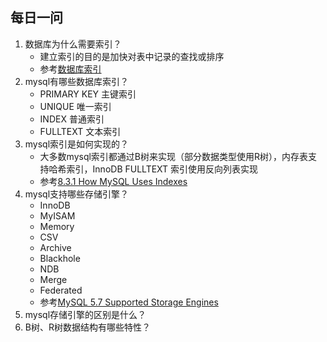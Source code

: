 ## 每日一问

1. 数据库为什么需要索引？
    - 建立索引的目的是加快对表中记录的查找或排序
    - 参考[数据库索引](https://baike.baidu.com/item/%E6%95%B0%E6%8D%AE%E5%BA%93%E7%B4%A2%E5%BC%95#:~:text=%E7%B4%A2%E5%BC%95%E6%98%AF%E5%AF%B9%E6%95%B0%E6%8D%AE%E5%BA%93%E8%A1%A8,ID%E7%9A%84%E8%BE%85%E5%8A%A9%E6%95%B0%E6%8D%AE%E7%BB%93%E6%9E%84%E3%80%82)
2. mysql有哪些数据库索引？
    - PRIMARY KEY 主键索引
    - UNIQUE 唯一索引
    - INDEX 普通索引
    - FULLTEXT 文本索引
3. mysql索引是如何实现的？
    - 大多数mysql索引都通过B树来实现（部分数据类型使用R树），内存表支持哈希索引，InnoDB FULLTEXT 索引使用反向列表实现
    - 参考[8.3.1 How MySQL Uses Indexes](https://dev.mysql.com/doc/refman/5.7/en/mysql-indexes.html)
4. mysql支持哪些存储引擎？
    - InnoDB
    - MyISAM
    - Memory
    - CSV
    - Archive
    - Blackhole
    - NDB
    - Merge
    - Federated
    - 参考[MySQL 5.7 Supported Storage Engines](https://dev.mysql.com/doc/refman/5.7/en/storage-engines.html)
5. mysql存储引擎的区别是什么？
6. B树、R树数据结构有哪些特性？
